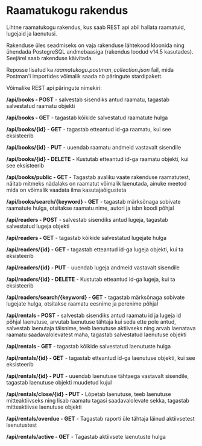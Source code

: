 # Raamatukogu rakendus

Lihtne raamatukogu rakendus, kus saab REST api abil hallata raamatuid, lugejaid ja laenutusi.

Rakenduse üles seadmiseks on vaja rakenduse lähtekood kloonida ning ühendada PostegreSQL andmebaasiga (rakendus loodud v14.5 kasutades). Seejärel saab rakenduse käivitada. 

Reposse lisatud ka *raamatukogu.postman_collection.json* fail, mida Postman'i importides võimalik saada nö päringute stardipakett.

Võimalike REST api päringute nimekiri: 

**/api/books - POST** - salvestab sisendiks antud raamatu, tagastab salvestatud raamatu objekti

**/api/books - GET**  - tagastab kõikide salvestatud raamatute hulga

**/api/books/{id} - GET** - tagastab etteantud id-ga raamatu, kui see eksisteerib

**/api/books/{id} - PUT** - uuendab raamatu andmeid vastavalt sisendile

**/api/books/{id} - DELETE** - Kustutab etteantud id-ga raamatu objekti, kui see eksisteerib

**/api/books/public - GET** - Tagastab avaliku vaate rakenduse raamatutest, näitab mitmeks nädalaks on raamatut võimalik laenutada, ainuke meetod mida on võimalik vaadata ilma kasutajaõigusteta

**/api/books/search/{keyword} - GET** - tagastab märksõnaga sobivate raamatute hulga, otsitakse raamatu nime, autori ja isbn koodi põhjal

**/api/readers - POST** - salvestab sisendiks antud lugeja, tagastab salvestatud lugeja objekti

**/api/readers - GET** - tagastab kõikide salvestatud lugejate hulga

**/api/readers/{id} - GET -** tagastab etteantud id-ga lugeja objekti, kui ta eksisteerib

**/api/readers/{id} - PUT** - uuendab lugeja andmeid vastavalt sisendile

**/api/readers/{id} - DELETE** - Kustutab etteantud id-ga lugeja, kui ta eksisteerib

**/api/readers/search/{keyword} - GET** - tagastab märksõnaga sobivate lugejate hulga, otsitakse raamatu eesnime ja perenime põhjal

**/api/rentals - POST** - salvestab sisendiks antud raamatu id ja lugeja id põhjal laenutuse, arvutab laenutuse tähtaja kui seda ette pole antud, salvestab laenutaja täisnime, teeb laenutuse aktiivseks ning arvab laenatava raamatu saadavalolevatest maha, tagastab salvestatud laenutuse objekti

**/api/rentals - GET** - tagastab kõikide salvestatud laenutuste hulga

**/api/rentals/{id} - GET** - tagastab etteantud id-ga laenutuse objekti, kui see eksisteerib

**/api/rentals/{id} - PUT** - uuendab laenutuse tähtaega vastavalt sisendile, tagastab laenutuse objekti muudetud kujul

**/api/rentals/close/{id} - PUT** - Lõpetab laenutuse, teeb laenutuse mitteaktiivseks ning lisab raamatu tagasi saadavalolevate sekka, tagastab mitteaktiivse laenutuse objekti 

**/api/rentals/overdue - GET** - Tagastab raporti üle tähtaja läinud aktiivsetest laenutustest

**/api/rentals/active - GET** - Tagastab aktiivsete laenutuste hulga

